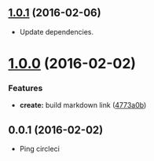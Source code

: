 <a name="1.0.1"></a>
## [1.0.1](https://github.com/dogwalk/firefox-build-link-markdown/compare/v1.0.0...v1.0.1) (2016-02-06)

* Update dependencies.


<a name="1.0.0"></a>
# [1.0.0](https://github.com/dogwalk/firefox-build-link-markdown/compare/v0.0.1...v1.0.0) (2016-02-02)


### Features

* **create:** build markdown link ([4773a0b](https://github.com/dogwalk/firefox-build-link-markdown/commit/4773a0b))



<a name="0.0.1"></a>
## 0.0.1 (2016-02-02)

* Ping circleci
